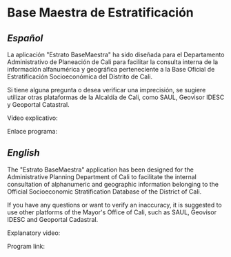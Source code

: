 # Base Maestra de Estratificación
## *Español*
La aplicación "Estrato BaseMaestra" ha sido diseñada para el Departamento Administrativo de Planeación de Cali para facilitar la consulta interna de la información alfanumérica y geográfica perteneciente a la Base Oficial de Estratificación Socioeconómica del Distrito de Cali.

Si tiene alguna pregunta o desea verificar una imprecisión, se sugiere utilizar otras plataformas de la Alcaldía de Cali, como SAUL, Geovisor IDESC y Geoportal Catastral.

Vídeo explicativo:

Enlace programa:

## *English*
The "Estrato BaseMaestra" application has been designed for the Administrative Planning Department of Cali to facilitate the internal consultation of alphanumeric and geographic information belonging to the Official Socioeconomic Stratification Database of the District of Cali.

If you have any questions or want to verify an inaccuracy, it is suggested to use other platforms of the Mayor's Office of Cali, such as SAUL, Geovisor IDESC and Geoportal Cadastral.

Explanatory video:

Program link:
